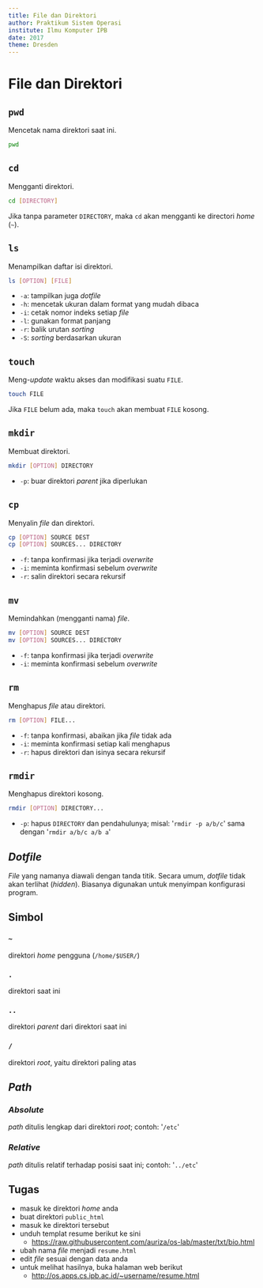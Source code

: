 ```yaml
---
title: File dan Direktori
author: Praktikum Sistem Operasi
institute: Ilmu Komputer IPB
date: 2017
theme: Dresden
---
```



# File dan Direktori

## `pwd`
Mencetak nama direktori saat ini.
```bash
pwd
```

## `cd`
Mengganti direktori.
```bash
cd [DIRECTORY]
```
Jika tanpa parameter `DIRECTORY`, maka `cd` akan mengganti ke directori *home* (`~`).

## `ls`
Menampilkan daftar isi direktori.
```bash
ls [OPTION] [FILE]
```
- `-a`: tampilkan juga *dotfile*
- `-h`: mencetak ukuran dalam format yang mudah dibaca
- `-i`: cetak nomor indeks setiap *file*
- `-l`: gunakan format panjang
- `-r`: balik urutan *sorting*
- `-S`: *sorting* berdasarkan ukuran

## `touch`
Meng-*update* waktu akses dan modifikasi suatu `FILE`.
```bash
touch FILE
```
Jika `FILE` belum ada, maka `touch` akan membuat `FILE` kosong.

## `mkdir`
Membuat direktori.
```bash
mkdir [OPTION] DIRECTORY
```
- `-p`: buar direktori *parent* jika diperlukan

## `cp`
Menyalin *file* dan direktori.
```bash
cp [OPTION] SOURCE DEST
cp [OPTION] SOURCES... DIRECTORY
```
- `-f`: tanpa konfirmasi jika terjadi *overwrite*
- `-i`: meminta konfirmasi sebelum *overwrite*
- `-r`: salin direktori secara rekursif

## `mv`
Memindahkan (mengganti nama)  *file*.
```bash
mv [OPTION] SOURCE DEST
mv [OPTION] SOURCES... DIRECTORY
```
- `-f`: tanpa konfirmasi jika terjadi *overwrite*
- `-i`: meminta konfirmasi sebelum *overwrite*

## `rm`
Menghapus *file* atau direktori.
```bash
rm [OPTION] FILE...
```
- `-f`: tanpa konfirmasi, abaikan jika *file* tidak ada
- `-i`: meminta konfirmasi setiap kali menghapus
- `-r`: hapus direktori dan isinya secara rekursif

## `rmdir`
Menghapus direktori kosong.
```bash
rmdir [OPTION] DIRECTORY...
```
- `-p`: hapus `DIRECTORY` dan pendahulunya; misal: '`rmdir -p a/b/c`' sama dengan '`rmdir a/b/c a/b a`'

## *Dotfile*
*File* yang namanya diawali dengan tanda titik. Secara umum, *dotfile* tidak akan terlihat (*hidden*). Biasanya digunakan untuk menyimpan konfigurasi program.

## Simbol

### `~`
direktori *home* pengguna (`/home/$USER/`)

### `.`
direktori saat ini

###  `..`
direktori *parent* dari direktori saat ini

### `/`
direktori *root*, yaitu direktori paling atas

## *Path*

###  *Absolute*
*path* ditulis lengkap dari direktori *root*; contoh: '`/etc`'

### *Relative*
*path* ditulis relatif terhadap posisi saat ini; contoh: '`../etc`'

## Tugas

- masuk ke direktori *home* anda
- buat direktori `public_html`
- masuk ke direktori tersebut
- unduh templat resume berikut ke sini
    - <https://raw.githubusercontent.com/auriza/os-lab/master/txt/bio.html>
- ubah nama *file* menjadi `resume.html`
- edit *file* sesuai dengan data anda
- untuk melihat hasilnya, buka halaman web berikut
    - <http://os.apps.cs.ipb.ac.id/~username/resume.html>
